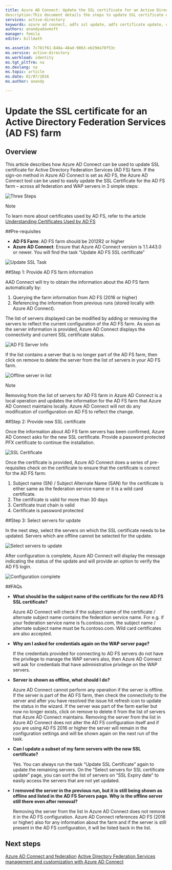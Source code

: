 ```yaml
---
title: Azure AD Connect: Update the SSL certificate for an Active Directory Federation Services (AD FS) farm | Microsoft Docs
description:This document details the steps to update SSL certificate of an AD FS farm using Azure AD Connect.
services: active-directory
keywords: azure ad connect, adfs ssl update, adfs certificate update, change adfs certificate, new adfs certificate, adfs certificate, update adfs ssl certificate, update ssl certificate adfs, configure adfs ssl certificate, adfs, ssl, certificate, adfs service communication certificate, update federation, configure federation, aad connect
authors: anandyadavmsft
manager: femila
editor: billmath

ms.assetid: 7c781f61-848a-48ad-9863-eb29da78f53c
ms.service: active-directory  
ms.workload: identity
ms.tgt_pltfrm: na
ms.devlang: na
ms.topic: article
ms.date: 02/07/2016
ms.author: anandy

---    
```


# Update the SSL certificate for an Active Directory Federation Services (AD FS) farm

## Overview
This article describes how Azure AD Connect can be used to update SSL certificate for Active Directory Federation Services (AD FS) farm.  If the sign-on method in Azure AD Connect  is set as AD FS, the Azure AD Connect  tool can be used to easily update the SSL Certificate for the AD FS farm – across all federation and WAP servers in 3 simple steps:

![Three Steps](./media/active-directory-aadconnectfed-ssl-update/threesteps.png)


>[!NOTE]
>To learn more about certificates used by AD FS, refer to the article [Understanding Certificates Used by AD FS](https://technet.microsoft.com/library/cc730660.aspx)

##Pre-requisites

* **AD FS Farm**: AD FS farm should be 2012R2 or  higher
* **Azure AD Connect**: Ensure that Azure AD Connect version is 1.1.443.0 or newer. You will find the task “Update AD FS SSL certificate”

![Update SSL Task](./media/active-directory-aadconnectfed-ssl-update/updatessltask.png)

##Step 1: Provide AD FS farm information

AAD Connect will try to obtain the information about the AD FS farm automatically by:
1. Querying the farm information from AD FS (2016 or higher)
2. Referencing the information from previous runs (stored locally with Azure AD Connect). 

The list of servers displayed can be modified by adding or removing the servers to reflect the current configuration of the AD FS farm. As soon as the server information is provided, Azure AD Connect displays the connectivity and current SSL certificate status.

![AD FS Server Info](./media/active-directory-aadconnectfed-ssl-update/adfsserverinfo.png)

If the list contains a server that is no longer part of the AD FS farm, then click on remove to delete the server from the list of servers in your AD FS farm. 

![Offline server in list](./media/active-directory-aadconnectfed-ssl-update/offlineserverlist.png)
 
>[!NOTE] 
> Removing from the list of servers for AD FS farm in Azure AD Connect is a local operation and updates the information for the AD FS farm that Azure AD Connect maintains locally. Azure AD Connect will not do any modification of configuration on AD FS to reflect the change.    

##Step 2: Provide new SSL certificate

Once the information about AD FS farm servers has been confirmed, Azure AD Connect asks for the new SSL certificate. Provide a password protected PFX certificate to continue the installation. 

![SSL Certificate](./media/active-directory-aadconnectfed-ssl-update/certificate.png)
 
Once the certificate is provided, Azure AD Connect does a series of pre-requisites  check on the certificate to ensure that the certificate is correct for the AD FS farm:
1.	Subject name (SN) / Subject Alternate Name (SAN) for the certificate is either same as the federation service name or it is a wild card certificate.
2.	The certificate is valid for more than 30 days
3.	Certificate trust chain is valid 
4.	Certificate is password protected

##Step 3: Select servers for update

In the next step, select the servers on which the SSL certificate needs to be updated. Servers which are offline cannot be selected for the update. 

![Select servers to update](./media/active-directory-aadconnectfed-ssl-update/selectservers.png)

After configuration is complete, Azure AD Connect will display the message indicating the status of the update and will provide an option to verify the AD FS login.

![Configuration complete](./media/active-directory-aadconnectfed-ssl-update/configurecomplete.png)   

##FAQs

* **What should be the subject name of the certificate for the new AD FS SSL certificate?**

    Azure AD Connect will check if the subject name of the certificate / alternate subject name contains the federation service name. For e.g. if your federation service name is fs.contoso.com, the subject name / alternate subject name must be fs.contoso.com.  Wild card certificates are also accepted. 

* **Why am I asked for credentials again on the WAP server page?**

    If the credentials provided for connecting to AD FS servers do not have the privilege to manage the WAP servers also, then Azure AD Connect will ask for credentials that have administrative privilege on the WAP servers.

* **Server is shown as offline, what should I do?**

    Azure AD Connect cannot perform any operation if the server is offline. If the server is part of the AD FS farm, then check the connectivity to the server and after you have resolved the issue hit refresh icon to update the status in the wizard. If the server was part of the farm earlier but now no longer exists, click on remove to delete it from the list of servers that Azure AD Connect maintains.  Removing the server from the list in Azure AD Connect does not alter the AD FS configuration itself and if you are using AD FS 2016 or higher the server will remain in the configuration settings and will be shown again on the next run of the task.

* **Can I update a subset of my farm servers with the new SSL certificate?**

    Yes. You can always run the task “Update SSL Certificate” again to update the remaining servers. On the “Select servers for SSL certificate update” page, you can sort the list of servers on “SSL Expiry date” to easily access the servers that are not yet updated. 

* **I removed the server in the previous run, but it is still being shown as offline and listed in the AD FS Servers page. Why is the offline server still there even after removal?**

    Removing the server from the list in Azure AD Connect does not remove it in the AD FS configuration. Azure AD Connect references AD FS (2016 or higher) also for any information about the farm and if the server is still present in the AD FS configuration, it will be listed back in the list.  

## Next steps

[Azure AD Connect and federation](active-directory-aadconnectfed-whatis.md)
[Active Directory Federation Services management and customization with Azure AD Connect](active-directory-aadconnect-federation-management.md)

